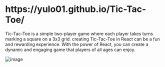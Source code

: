 <h1>https://yulo01.github.io/Tic-Tac-Toe/</h1>

<p>Tic-Tac-Toe is a simple two-player game where each player takes turns marking a square on a 3x3 grid. creating Tic-Tac-Toe in React can be a fun and rewarding experience. With the power of React, you can create a dynamic and engaging game that players of all ages can enjoy.</p>

![image](https://user-images.githubusercontent.com/93291077/232120558-78f85667-fd5a-40f3-bd57-0b8769f25bdd.png)
